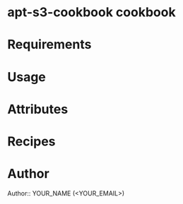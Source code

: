 # apt-s3-cookbook cookbook

# Requirements

# Usage

# Attributes

# Recipes

# Author

Author:: YOUR_NAME (<YOUR_EMAIL>)
